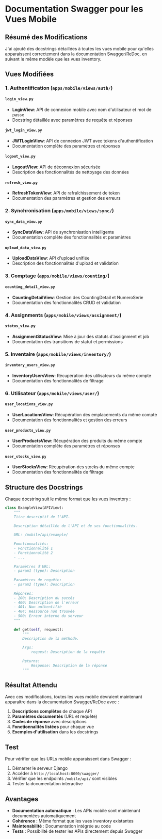# Documentation Swagger pour les Vues Mobile

## Résumé des Modifications

J'ai ajouté des docstrings détaillées à toutes les vues mobile pour qu'elles apparaissent correctement dans la documentation Swagger/ReDoc, en suivant le même modèle que les vues inventory.

## Vues Modifiées

### 1. Authentification (`apps/mobile/views/auth/`)

#### `login_view.py`
- **LoginView**: API de connexion mobile avec nom d'utilisateur et mot de passe
- Docstring détaillée avec paramètres de requête et réponses

#### `jwt_login_view.py`
- **JWTLoginView**: API de connexion JWT avec tokens d'authentification
- Documentation complète des paramètres et réponses

#### `logout_view.py`
- **LogoutView**: API de déconnexion sécurisée
- Description des fonctionnalités de nettoyage des données

#### `refresh_view.py`
- **RefreshTokenView**: API de rafraîchissement de token
- Documentation des paramètres et gestion des erreurs

### 2. Synchronisation (`apps/mobile/views/sync/`)

#### `sync_data_view.py`
- **SyncDataView**: API de synchronisation intelligente
- Documentation complète des fonctionnalités et paramètres

#### `upload_data_view.py`
- **UploadDataView**: API d'upload unifiée
- Description des fonctionnalités d'upload et validation

### 3. Comptage (`apps/mobile/views/counting/`)

#### `counting_detail_view.py`
- **CountingDetailView**: Gestion des CountingDetail et NumeroSerie
- Documentation des fonctionnalités CRUD et validation

### 4. Assignments (`apps/mobile/views/assignment/`)

#### `status_view.py`
- **AssignmentStatusView**: Mise à jour des statuts d'assignment et job
- Documentation des transitions de statut et permissions

### 5. Inventaire (`apps/mobile/views/inventory/`)

#### `inventory_users_view.py`
- **InventoryUsersView**: Récupération des utilisateurs du même compte
- Documentation des fonctionnalités de filtrage

### 6. Utilisateur (`apps/mobile/views/user/`)

#### `user_locations_view.py`
- **UserLocationsView**: Récupération des emplacements du même compte
- Documentation des fonctionnalités et gestion des erreurs

#### `user_products_view.py`
- **UserProductsView**: Récupération des produits du même compte
- Documentation complète des paramètres et réponses

#### `user_stocks_view.py`
- **UserStocksView**: Récupération des stocks du même compte
- Documentation des fonctionnalités de filtrage

## Structure des Docstrings

Chaque docstring suit le même format que les vues inventory :

```python
class ExampleView(APIView):
    """
    Titre descriptif de l'API.
    
    Description détaillée de l'API et de ses fonctionnalités.
    
    URL: /mobile/api/example/
    
    Fonctionnalités:
    - Fonctionnalité 1
    - Fonctionnalité 2
    - ...
    
    Paramètres d'URL:
    - param1 (type): Description
    
    Paramètres de requête:
    - param2 (type): Description
    
    Réponses:
    - 200: Description du succès
    - 400: Description de l'erreur
    - 401: Non authentifié
    - 404: Ressource non trouvée
    - 500: Erreur interne du serveur
    """
    
    def get(self, request):
        """
        Description de la méthode.
        
        Args:
            request: Description de la requête
            
        Returns:
            Response: Description de la réponse
        """
```

## Résultat Attendu

Avec ces modifications, toutes les vues mobile devraient maintenant apparaître dans la documentation Swagger/ReDoc avec :

1. **Descriptions complètes** de chaque API
2. **Paramètres documentés** (URL et requête)
3. **Codes de réponse** avec descriptions
4. **Fonctionnalités listées** pour chaque vue
5. **Exemples d'utilisation** dans les docstrings

## Test

Pour vérifier que les URLs mobile apparaissent dans Swagger :

1. Démarrer le serveur Django
2. Accéder à `http://localhost:8000/swagger/`
3. Vérifier que les endpoints `/mobile/api/` sont visibles
4. Tester la documentation interactive

## Avantages

- **Documentation automatique** : Les APIs mobile sont maintenant documentées automatiquement
- **Cohérence** : Même format que les vues inventory existantes
- **Maintenabilité** : Documentation intégrée au code
- **Tests** : Possibilité de tester les APIs directement depuis Swagger
